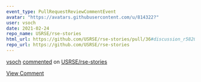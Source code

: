 ```yaml
---
event_type: PullRequestReviewCommentEvent
avatar: "https://avatars.githubusercontent.com/u/814322?"
user: vsoch
date: 2021-02-24
repo_name: USRSE/rse-stories
html_url: https://github.com/USRSE/rse-stories/pull/36#discussion_r582035198
repo_url: https://github.com/USRSE/rse-stories
---
```


<a href='https://github.com/vsoch' target='_blank'>vsoch</a> <a href='https://github.com/USRSE/rse-stories/pull/36#discussion_r582035198' target='_blank'>commented</a> on <a href='https://github.com/USRSE/rse-stories' target='_blank'>USRSE/rse-stories</a>

<a href='https://github.com/USRSE/rse-stories/pull/36#discussion_r582035198' target='_blank'>View Comment</a>